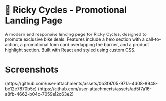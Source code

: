 <h1>🚴 Ricky Cycles - Promotional Landing Page</h1>

A modern and responsive landing page for Ricky Cycles, designed to promote exclusive bike deals. Features include a hero section with a call-to-action, a promotional form card overlapping the banner, and a product highlight section. Built with React and styled using custom CSS.

<h1>Screenshots</h1>
(https://github.com/user-attachments/assets/0b3f9705-971a-4d08-8948-be12e7870b5c)
(https://github.com/user-attachments/assets/ad5f7a16-a8fb-4662-b04c-7059e12c63e2)


